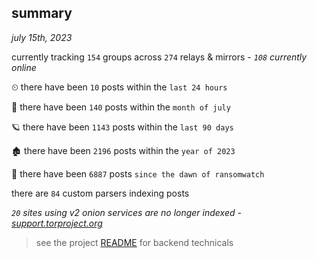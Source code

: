 
## summary
_july 15th, 2023_

currently tracking `154` groups across `274` relays & mirrors - _`108` currently online_

⏲ there have been `10` posts within the `last 24 hours`

🦈 there have been `140` posts within the `month of july`

🪐 there have been `1143` posts within the `last 90 days`

🏚 there have been `2196` posts within the `year of 2023`

🦕 there have been `6887` posts `since the dawn of ransomwatch`

there are `84` custom parsers indexing posts

_`20` sites using v2 onion services are no longer indexed - [support.torproject.org](https://support.torproject.org/onionservices/v2-deprecation/)_

> see the project [README](https://github.com/joshhighet/ransomwatch#ransomwatch--) for backend technicals
